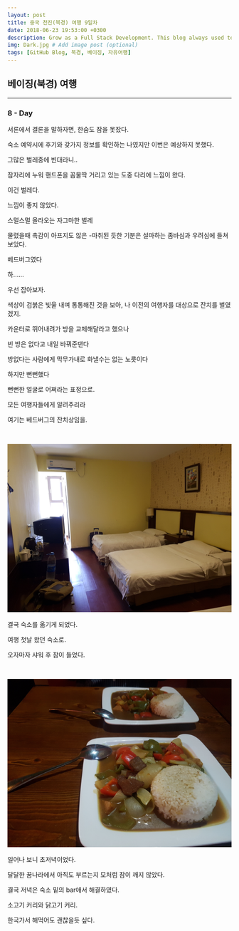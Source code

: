 ```yaml
---
layout: post
title: 중국 천진(북경) 여행 9일차
date: 2018-06-23 19:53:00 +0300
description: Grow as a Full Stack Development. This blog always used to keep learning knowledge.
img: Dark.jpg # Add image post (optional)
tags: [GitHub Blog, 북경, 베이징, 자유여행]
---
```


## 베이징(북경) 여행

---

### **8 - Day**

  서론에서 결론을 말하자면, 한숨도 잠을 못잤다.
  
  숙소 예약시에 후기와 갖가지 정보를 확인하는 나였지만 이번은 예상하지 못했다.
  
  그많은 벌레중에 빈대라니..
  
  잠자리에 누워 핸드폰을 꼼물딱 거리고 있는 도중 다리에 느낌이 왔다.
  
  이건 벌레다.

  느낌이 좋지 않았다.

  스멀스멀 올라오는 자그마한 벌레

  물렸을때 촉감이 아프지도 않은 -마취된 듯한 기분은 설마하는 좀바심과 우려심에 들쳐 보았다.

  베드버그였다
  
  하......
  
  우선 잡아보자.
  
  색상이 검붉은 빛울 내며 통통해진 것을 보아, 나 이전의 여행자를 대상으로 잔치를 벌였겠지.

  카운터로 뛰어내려가 방을 교체해달라고 했으나
  
  빈 방은 없다고 내일 바꿔준댄다
  
  방없다는 사람에게 막무가내로 화낼수는 없는 노릇이다
  
  하지만 뻔뻔했다
  
  뻔뻔한 얼굴로 어쩌라는 표정으로.
  
  모든 여행자들에게 알려주리라
  
  여기는 베드버그의 잔치상임을.
  
  <br>

  ![Room](..\assets\img\trip\2018-06-23\Room.jpg)

  결국 숙소를 옮기게 되었다.

  여행 첫날 왔던 숙소로.

  오자마자 샤워 후 잠이 들었다.

  <br>

  ![dinner](..\assets\img\trip\2018-06-23\dinner.jpg)

  일어나 보니 초저녁이었다.

  달달한 꿈나라에서 아직도 부르는지 모처럼 잠이 깨지 않았다.

  결국 저녁은 숙소 밑의 bar애서 해결하였다.

  소고기 커리와 닭고기 커리.

  한국가서 해먹어도 괜찮을듯 싶다.